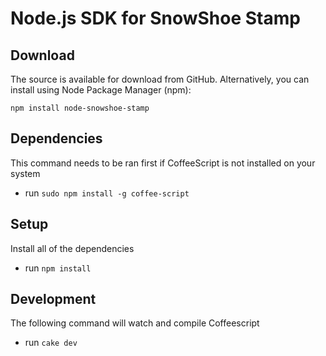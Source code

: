 # Node.js SDK for SnowShoe Stamp

## Download
The source is available for download from GitHub. Alternatively, you can install using Node Package Manager (npm):

`npm install node-snowshoe-stamp`

## Dependencies

This command needs to be ran first if CoffeeScript is not installed on your system

* run `sudo npm install -g coffee-script`

## Setup

Install all of the dependencies

* run `npm install`

## Development

The following command will watch and compile Coffeescript
* run `cake dev`

